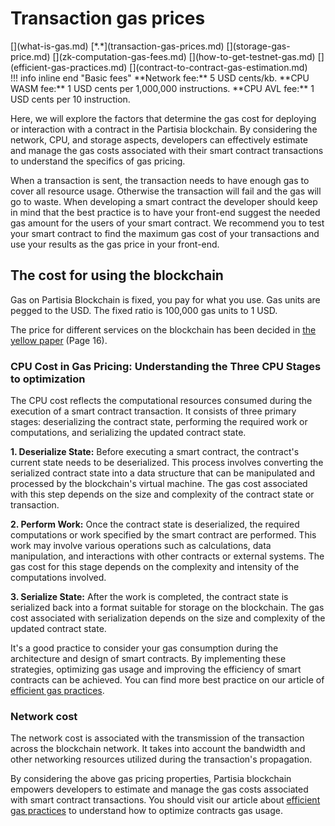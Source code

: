 # Transaction gas prices

<div class="dot-navigation" markdown>
   [](what-is-gas.md)
   [*.*](transaction-gas-prices.md)
   [](storage-gas-price.md)
   [](zk-computation-gas-fees.md)
   [](how-to-get-testnet-gas.md)
   [](efficient-gas-practices.md)
   [](contract-to-contract-gas-estimation.md)
</div>
!!! info inline end "Basic fees"
    **Network fee:** 5 USD cents/kb.
    **CPU WASM fee:** 1 USD cents per 1,000,000 instructions.
    **CPU AVL fee:** 1 USD cents per 10 instruction.

Here, we will explore the factors that determine the gas cost for deploying or interaction with a contract in the Partisia blockchain. By considering the network, CPU, and storage aspects, developers can effectively estimate and manage the gas costs associated with their smart contract transactions to understand the specifics of gas pricing. 

When a transaction is sent, the transaction needs to have enough gas to cover all resource usage. Otherwise the transaction will fail and the gas will go to waste. When developing a smart contract the developer should keep in mind that the best practice is to have your front-end suggest the needed gas amount for the users of your smart contract. We recommend you to test your smart contract to find the maximum gas cost of your transactions and use your results as the gas price in your front-end. 

## The cost for using the blockchain

Gas on Partisia Blockchain is fixed, you pay for what you use. Gas units are pegged to the USD. The fixed ratio is 100,000 gas units to 1 USD.

The price for different services on the blockchain has been decided in [the yellow paper](https://drive.google.com/file/d/1OX7ljrLY4IgEA1O3t3fKNH1qSO60_Qbw/view) 
 (Page 16). 

### CPU Cost in Gas Pricing: Understanding the Three CPU Stages to optimization
The CPU cost reflects the computational resources consumed during the execution of a smart contract transaction. It consists of three primary stages: deserializing the contract state, performing the required work or computations, and serializing the updated contract state.

**1. Deserialize State:** Before executing a smart contract, the contract's current state needs to be deserialized. This process involves converting the serialized contract state into a data structure that can be manipulated and processed by the blockchain's virtual machine. The gas cost associated with this step depends on the size and complexity of the contract state or transaction.

**2. Perform Work:** Once the contract state is deserialized, the required computations or work specified by the smart contract are performed. This work may involve various operations such as calculations, data manipulation, and interactions with other contracts or external systems. The gas cost for this stage depends on the complexity and intensity of the computations involved.

**3. Serialize State:** After the work is completed, the contract state is serialized back into a format suitable for storage on the blockchain. The gas cost associated with serialization depends on the size and complexity of the updated contract state.

It's a good practice to consider your gas consumption during the architecture and design of smart contracts. By implementing these strategies, optimizing gas usage and improving the efficiency of smart contracts can be achieved. You can find more best practice on our article of [efficient gas practices](efficient-gas-practices.md).

### Network cost
The network cost is associated with the transmission of the transaction across the blockchain network. It takes into account the bandwidth and other networking resources utilized during the transaction's propagation.

By considering the above gas pricing properties, Partisia blockchain empowers developers to estimate and manage the gas costs associated with smart contract transactions. You should visit our article about [efficient gas practices](efficient-gas-practices.md) to understand how to optimize contracts gas usage. 